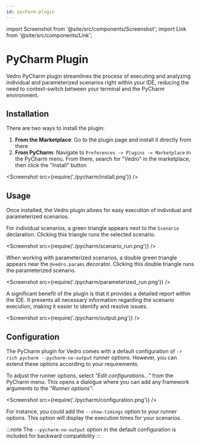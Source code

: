 ```yaml
---
id: pycharm-plugin
---
```


import Screenshot from '@site/src/components/Screenshot';
import Link from '@site/src/components/Link';

# PyCharm Plugin

<Link to="https://plugins.jetbrains.com/plugin/18227-vedro">Vedro PyCharm plugin</Link> streamlines the process of executing and analyzing individual and parameterized scenarios right within your IDE, reducing the need to context-switch between your terminal and the PyCharm environment.

## Installation

There are two ways to install the plugin:
1. **From the Marketplace**: Go to the <Link to="https://plugins.jetbrains.com/plugin/18227-vedro">plugin page</Link> and install it directly from there
2. **From PyCharm**: Navigate to `Preferences -> Plugins -> Marketplace` in the PyCharm menu. From there, search for "Vedro" in the marketplace, then click the "Install" button

<Screenshot src={require('./pycharm/install.png')} />

## Usage

Once installed, the Vedro plugin allows for easy execution of individual and parameterized scenarios.

For individual scenarios, a green triangle appears next to the `Scenario` declaration. Clicking this triangle runs the selected scenario.

<Screenshot src={require('./pycharm/scenario_run.png')} />

When working with parameterized scenarios, a double green triangle appears near the `@vedro.params` decorator. Clicking this double triangle runs the parameterized scenario.

<Screenshot src={require('./pycharm/parameterized_run.png')} />

A significant benefit of the plugin is that it provides a detailed report within the IDE. It presents all necessary information regarding the scenario execution, making it easier to identify and resolve issues.

<Screenshot src={require('./pycharm/output.png')} />

## Configuration

The PyCharm plugin for Vedro comes with a default configuration of `-r rich pycharm --pycharm-no-output` runner options. However, you can extend these options according to your requirements.

To adjust the runner options, select _"Edit configurations…"_ from the PyCharm menu. This opens a dialogue where you can add any framework arguments to the _"Runner options"_:

<Screenshot src={require('./pycharm/configuration.png')} />

For instance, you could add the `--show-timings` option to your runner options. This option will display the execution times for your scenarios.

:::note
The `--pycharm-no-output` option in the default configuration is included for backward compatibility 
:::
